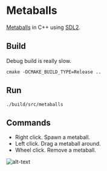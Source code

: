 # Metaballs

[Metaballs](https://en.wikipedia.org/wiki/Metaballs) in C++ using [SDL2](https://www.libsdl.org/).

## Build

Debug build is really slow.

`cmake -DCMAKE_BUILD_TYPE=Release ..`

## Run

`./build/src/metaballs`

## Commands

- Right click. Spawn a metaball.
- Left click. Drag a metaball around.
- Wheel click. Remove a metaball.

![alt-text](demo.gif)

